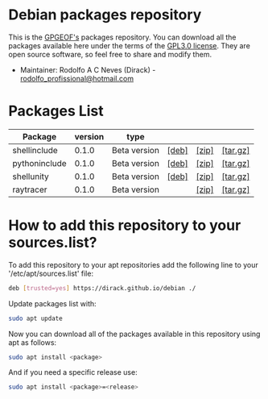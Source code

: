# Debian packages repository

This is the [GPGEOF's](https://github.com/gpgeof) packages repository. You can download all the packages available here under the terms of the
[GPL3.0 license](https://www.gnu.org/licenses/quick-guide-gplv3.pt-br.html). They
are open source software, so feel free to share and modify them.

- Maintainer: Rodolfo A C Neves (Dirack) - rodolfo_profissional@hotmail.com

# Packages List

Package   | version | type |  |  |  |
--------- | ------- | ---- | - | - | - |
shellinclude | 0.1.0 | Beta version | [[deb]](https://github.com/Dirack/Shellinclude/releases/download/v0.1-beta.1/shellinclude_0.1.0_all.deb) | [[zip]](https://github.com/Dirack/Shellinclude/archive/refs/tags/v0.1-beta.1.zip) | [[tar.gz]](https://github.com/Dirack/Shellinclude/archive/refs/tags/v0.1-beta.1.tar.gz) |
pythoninclude | 0.1.0 | Beta version | [[deb]](https://github.com/Dirack/Pythoninclude/releases/download/v0.1.0-beta.1/pythoninclude_0.1.0_all.deb) | [[zip]](https://github.com/Dirack/Pythoninclude/archive/refs/tags/v0.1.0-beta.1.zip) | [[tar.gz]](https://github.com/Dirack/Pythoninclude/archive/refs/tags/v0.1.0-beta.1.tar.gz) |
shellunity | 0.1.0 | Beta version | [[deb]](https://github.com/Dirack/shellUnity/releases/download/v0.1.0/shellunity_0.1.0_all.deb) | [[zip]](https://github.com/Dirack/shellUnity/archive/refs/tags/v0.1.0.zip) | [[tar.gz]](https://github.com/Dirack/shellUnity/archive/refs/tags/v0.1.0.tar.gz) |
raytracer | 0.1.0 | Beta version |  | [[zip]](https://github.com/gpgeof/rayTracer/archive/refs/tags/v0.1-beta.1.zip) | [[tar.gz]](https://github.com/gpgeof/rayTracer/archive/refs/tags/v0.1-beta.1.tar.gz) |

# How to add this repository to your sources.list?

To add this repository to your apt repositories add the following line to your '/etc/apt/sources.list' file:

```sh
deb [trusted=yes] https://dirack.github.io/debian ./
```

Update packages list with:

```sh
sudo apt update
```

Now you can download all of the packages available in this repository using apt as follows:

```sh
sudo apt install <package>
```

And if you need a specific release use:

```sh
sudo apt install <package>=<release>
```



